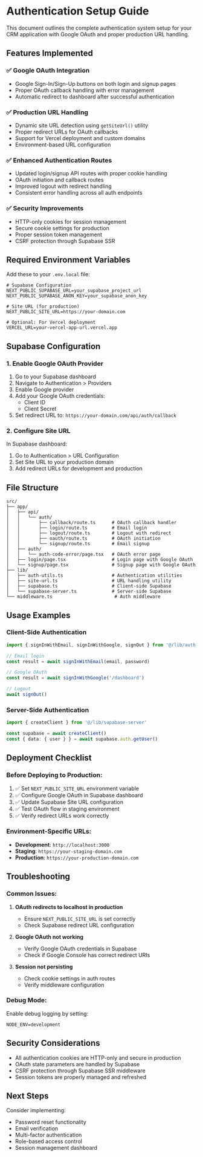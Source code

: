 # Authentication Setup Guide

This document outlines the complete authentication system setup for your CRM application with Google OAuth and proper production URL handling.

## Features Implemented

### ✅ Google OAuth Integration
- Google Sign-In/Sign-Up buttons on both login and signup pages
- Proper OAuth callback handling with error management
- Automatic redirect to dashboard after successful authentication

### ✅ Production URL Handling
- Dynamic site URL detection using `getSiteUrl()` utility
- Proper redirect URLs for OAuth callbacks
- Support for Vercel deployment and custom domains
- Environment-based URL configuration

### ✅ Enhanced Authentication Routes
- Updated login/signup API routes with proper cookie handling
- OAuth initiation and callback routes
- Improved logout with redirect handling
- Consistent error handling across all auth endpoints

### ✅ Security Improvements
- HTTP-only cookies for session management
- Secure cookie settings for production
- Proper session token management
- CSRF protection through Supabase SSR

## Required Environment Variables

Add these to your `.env.local` file:

```env
# Supabase Configuration
NEXT_PUBLIC_SUPABASE_URL=your_supabase_project_url
NEXT_PUBLIC_SUPABASE_ANON_KEY=your_supabase_anon_key

# Site URL (for production)
NEXT_PUBLIC_SITE_URL=https://your-domain.com

# Optional: For Vercel deployment
VERCEL_URL=your-vercel-app-url.vercel.app
```

## Supabase Configuration

### 1. Enable Google OAuth Provider

1. Go to your Supabase dashboard
2. Navigate to Authentication > Providers
3. Enable Google provider
4. Add your Google OAuth credentials:
   - Client ID
   - Client Secret
5. Set redirect URL to: `https://your-domain.com/api/auth/callback`

### 2. Configure Site URL

In Supabase dashboard:
1. Go to Authentication > URL Configuration
2. Set Site URL to your production domain
3. Add redirect URLs for development and production

## File Structure

```
src/
├── app/
│   ├── api/
│   │   └── auth/
│   │       ├── callback/route.ts      # OAuth callback handler
│   │       ├── login/route.ts         # Email login
│   │       ├── logout/route.ts        # Logout with redirect
│   │       ├── oauth/route.ts         # OAuth initiation
│   │       └── signup/route.ts        # Email signup
│   ├── auth/
│   │   └── auth-code-error/page.tsx   # OAuth error page
│   ├── login/page.tsx                 # Login page with Google OAuth
│   └── signup/page.tsx                # Signup page with Google OAuth
├── lib/
│   ├── auth-utils.ts                  # Authentication utilities
│   ├── site-url.ts                    # URL handling utility
│   ├── supabase.ts                    # Client-side Supabase
│   └── supabase-server.ts             # Server-side Supabase
└── middleware.ts                       # Auth middleware
```

## Usage Examples

### Client-Side Authentication

```typescript
import { signInWithEmail, signInWithGoogle, signOut } from '@/lib/auth-utils'

// Email login
const result = await signInWithEmail(email, password)

// Google OAuth
const result = await signInWithGoogle('/dashboard')

// Logout
await signOut()
```

### Server-Side Authentication

```typescript
import { createClient } from '@/lib/supabase-server'

const supabase = await createClient()
const { data: { user } } = await supabase.auth.getUser()
```

## Deployment Checklist

### Before Deploying to Production:

1. ✅ Set `NEXT_PUBLIC_SITE_URL` environment variable
2. ✅ Configure Google OAuth in Supabase dashboard
3. ✅ Update Supabase Site URL configuration
4. ✅ Test OAuth flow in staging environment
5. ✅ Verify redirect URLs work correctly

### Environment-Specific URLs:

- **Development**: `http://localhost:3000`
- **Staging**: `https://your-staging-domain.com`
- **Production**: `https://your-production-domain.com`

## Troubleshooting

### Common Issues:

1. **OAuth redirects to localhost in production**
   - Ensure `NEXT_PUBLIC_SITE_URL` is set correctly
   - Check Supabase redirect URL configuration

2. **Google OAuth not working**
   - Verify Google OAuth credentials in Supabase
   - Check if Google Console has correct redirect URIs

3. **Session not persisting**
   - Check cookie settings in auth routes
   - Verify middleware configuration

### Debug Mode:

Enable debug logging by setting:
```env
NODE_ENV=development
```

## Security Considerations

- All authentication cookies are HTTP-only and secure in production
- OAuth state parameters are handled by Supabase
- CSRF protection through Supabase SSR middleware
- Session tokens are properly managed and refreshed

## Next Steps

Consider implementing:
- Password reset functionality
- Email verification
- Multi-factor authentication
- Role-based access control
- Session management dashboard
